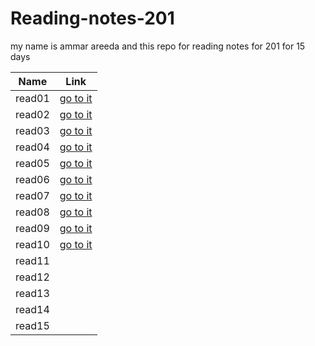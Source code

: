 # Reading-notes-201

my name is ammar areeda and this repo for reading notes for 201 for 15 days

| Name | Link |
| --- | --- |
| read01| [go to it](https://ammar00areeda.github.io/Reading-notes-201/read01) |
| read02| [go to it](https://ammar00areeda.github.io/Reading-notes-201/read02) |
| read03| [go to it](https://ammar00areeda.github.io/Reading-notes-201/read03) |
| read04| [go to it](https://ammar00areeda.github.io/Reading-notes-201/read04) |
| read05| [go to it](https://ammar00areeda.github.io/Reading-notes-201/read05) |
| read06| [go to it](https://ammar00areeda.github.io/Reading-notes-201/read06) |
| read07| [go to it](https://ammar00areeda.github.io/Reading-notes-201/read07) |
| read08| [go to it](https://ammar00areeda.github.io/Reading-notes-201/read08) |
| read09| [go to it](https://ammar00areeda.github.io/Reading-notes-201/read09) |
| read10| [go to it](https://ammar00areeda.github.io/Reading-notes-201/read10) |
| read11|<!-- [go to it](https://ammar00areeda.github.io/Reading-notes-201/read11)--> |
| read12|<!-- [go to it](https://ammar00areeda.github.io/Reading-notes-201/read12)--> |
| read13|<!-- [go to it](https://ammar00areeda.github.io/Reading-notes-201/read13)--> |
| read14|<!-- [go to it](https://ammar00areeda.github.io/Reading-notes-201/read14)--> |
| read15|<!-- [go to it](https://ammar00areeda.github.io/Reading-notes-201/read15)--> |
